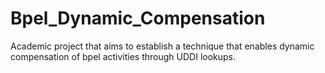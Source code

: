Bpel_Dynamic_Compensation
=========================

Academic project that aims to establish a technique that enables dynamic compensation of bpel activities through UDDI lookups.
